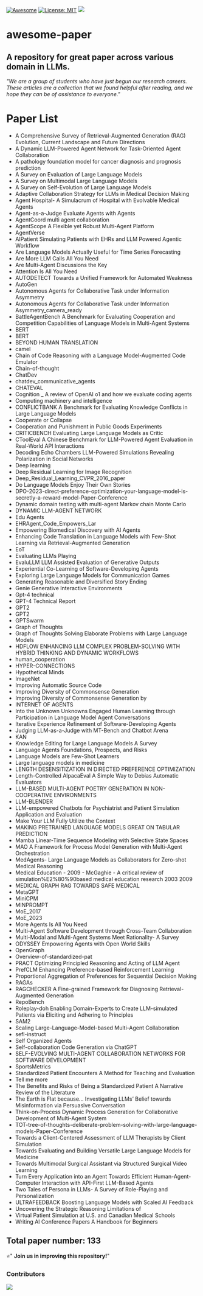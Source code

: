 
[![Awesome](https://awesome.re/badge.svg)](https://github.com/XiaoDu-flying/awesome-paper)
[![License: MIT](https://img.shields.io/badge/License-MIT-green.svg)](https://opensource.org/licenses/MIT)
![](https://img.shields.io/github/last-commit/XiaoDu-flying/awesome-paper?color=green)
# awesome-paper

## A repository for great paper across various domain in LLMs.

*"We are a group of students who have just begun our research careers. These articles are a collection that we found helpful after reading, and we hope they can be of assistance to everyone."*

# Paper List

- A Comprehensive Survey of Retrieval-Augmented Generation (RAG) Evolution, Current Landscape and Future Directions
- A Dynamic LLM-Powered Agent Network for Task-Oriented Agent Collaboration
- A pathology foundation model for cancer diagnosis and prognosis prediction
- A Survey on Evaluation of Large Language Models
- A Survey on Multimodal Large Language Models
- A Survey on Self-Evolution of Large Language Models
- Adaptive Collaboration Strategy for LLMs in Medical Decision Making
- Agent Hospital- A Simulacrum of Hospital with Evolvable Medical Agents
- Agent-as-a-Judge Evaluate Agents with Agents
- AgentCoord multi agent collaboration
- AgentScope A Flexible yet Robust Multi-Agent Platform
- AgentVerse
- AIPatient Simulating Patients with EHRs and LLM Powered Agentic Workflow
- Are Language Models Actually Useful for Time Series Forecasting
- Are More LLM Calls All You Need
- Are Multi-Agent Discussions the Key
- Attention Is All You Need
- AUTODETECT Towards a Unified Framework for Automated Weakness
- AutoGen
- Autonomous Agents for Collaborative Task under Information Asymmetry
- Autonomous Agents for Collaborative Task under Information Asymmetry_camera_ready
- BattleAgentBench A Benchmark for Evaluating Cooperation and Competition Capabilities of Language Models in Multi-Agent Systems
- BERT
- BERT
- BEYOND HUMAN TRANSLATION
- camel
- Chain of Code Reasoning with a Language Model-Augmented Code Emulator
- Chain-of-thought
- ChatDev
- chatdev_communicative_agents
- CHATEVAL
- Cognition _ A review of OpenAI o1 and how we evaluate coding agents
- Computing machinery and intelligence
- CONFLICTBANK A Benchmark for Evaluating Knowledge Conflicts in Large Language Models
- Cooperate or Collapse
- Cooperation and Punishment in Public Goods Experiments
- CRITICBENCH Evaluating Large Language Models as Critic
- CToolEval A Chinese Benchmark for LLM-Powered Agent Evaluation in Real-World API Interactions
- Decoding Echo Chambers LLM-Powered Simulations Revealing Polarization in Social Networks
- Deep learning
- Deep Residual Learning for Image Recognition
- Deep_Residual_Learning_CVPR_2016_paper
- Do Language Models Enjoy Their Own Stories
- DPO-2023-direct-preference-optimization-your-language-model-is-secretly-a-reward-model-Paper-Conference
- Dynamic domain testing with multi-agent Markov chain Monte Carlo
- DYNAMIC LLM-AGENT NETWORK
- Edu Agents
- EHRAgent_Code_Empowers_Lar
- Empowering Biomedical Discovery with AI Agents
- Enhancing Code Translation in Language Models with Few-Shot Learning via Retrieval-Augmented Generation
- EoT
- Evaluating LLMs Playing
- EvaluLLM LLM Assisted Evaluation of Generative Outputs
- Experiential Co-Learning of Software-Developing Agents
- Exploring Large Language Models for Communication Games
- Generating Reasonable and Diversified Story Ending
- Genie Generative Interactive Environments
- Gpt-4 technical
- GPT-4 Technical Report
- GPT2
- GPT2
- GPTSwarm
- Graph of Thoughts
- Graph of Thoughts Solving Elaborate Problems with Large Language Models
- HDFLOW ENHANCING LLM COMPLEX PROBLEM-SOLVING WITH HYBRID THINKING AND DYNAMIC WORKFLOWS
- human_cooperation
- HYPER-CONNECTIONS
- Hypothetical Minds
- ImageNet
- Improving Automatic Source Code
- Improving Diversity of Commonsense Generation
- Improving Diversity of Commonsense Generation by
- INTERNET OF AGENTS
- Into the Unknown Unknowns Engaged Human Learning through Participation in Language Model Agent Conversations
- Iterative Experience Refinement of Software-Developing Agents
- Judging LLM-as-a-Judge with MT-Bench and Chatbot Arena
- KAN
- Knowledge Editing for Large Language Models A Survey
- Language Agents Foundations, Prospects, and Risks
- Language Models are Few-Shot Learners
- Large language models in medicine
- LENGTH DESENSITIZATION IN DIRECTED PREFERENCE OPTIMIZATION
- Length-Controlled AlpacaEval A Simple Way to Debias Automatic Evaluators
- LLM-BASED MULTI-AGENT POETRY GENERATION IN NON-COOPERATIVE ENVIRONMENTS
- LLM-BLENDER
- LLM-empowered Chatbots for Psychiatrist and Patient Simulation Application and Evaluation
- Make Your LLM Fully Utilize the Context
- MAKING PRETRAINED LANGUAGE MODELS GREAT ON TABULAR PREDICTION
- Mamba Linear-Time Sequence Modeling with Selective State Spaces
- MAO A Framework for Process Model Generation with Multi-Agent Orchestration
- MedAgents- Large Language Models as Collaborators for Zero-shot Medical Reasoning
- Medical Education - 2009 - McGaghie - A critical review of simulation%E2%80%90based medical education research  2003 2009
- MEDICAL GRAPH RAG TOWARDS SAFE MEDICAL
- MetaGPT
- MiniCPM
- MINPROMPT
- MoE_2017
- MoE_2023
- More Agents Is All You Need
- Multi-Agent Software Development through Cross-Team Collaboration
- Multi-Modal and Multi-Agent Systems Meet Rationality- A Survey
- ODYSSEY Empowering Agents with Open World Skills
- OpenGraph
- Overview-of-standardized-pat
- PRACT Optimizing Principled Reasoning and Acting of LLM Agent
- PrefCLM Enhancing Preference-based Reinforcement Learning
- Proportional Aggregation of Preferences for Sequential Decision Making
- RAGAs
- RAGCHECKER A Fine-grained Framework for Diagnosing Retrieval-Augmented Generation
- RepoBench
- Roleplay-doh Enabling Domain-Experts to Create LLM-simulated Patients via Eliciting and Adhering to Principles
- SAM2
- Scaling Large-Language-Model-based Multi-Agent Collaboration 
- sefl-instruct
- Self Organized Agents
- Self-collaboration Code Generation via ChatGPT
- SELF-EVOLVING MULTI-AGENT COLLABORATION NETWORKS FOR SOFTWARE DEVELOPMENT
- SportsMetrics
- Standardized Patient Encounters A Method for Teaching and Evaluation
- Tell me more
- The Benefits and Risks of Being a Standardized Patient A Narrative Review of the Literature
- The Earth is Flat because... Investigating LLMs’ Belief towards Misinformation via Persuasive Conversation
- Think-on-Process Dynamic Process Generation for Collaborative Development of Multi-Agent System
- TOT-tree-of-thoughts-deliberate-problem-solving-with-large-language-models-Paper-Conference
- Towards a Client-Centered Assessment of LLM Therapists by Client Simulation
- Towards Evaluating and Building Versatile Large Language Models for Medicine
- Towards Multimodal Surgical Assistant via Structured Surgical Video Learning
- Turn Every Application into an Agent Towards Efficient Human-Agent-Computer Interaction with API-First LLM-Based Agents
- Two Tales of Persona in LLMs- A Survey of Role-Playing and Personalization
- ULTRAFEEDBACK Boosting Language Models with Scaled AI Feedback
- Uncovering the Strategic Reasoning Limitations of
- Virtual Patient Simulation at U.S. and Canadian Medical Schools
- Writing AI Conference Papers A Handbook for Beginners
## Total paper number: 133

⭐" **Join us in improving this repository!**"
### Contributors

<a href="https://github.com/Xiaodu-flying/awesome-paper/graphs/contributors">
  <img src="https://contrib.rocks/image?repo=Xiaodu-flying/awesome-paper" />
</a>
            